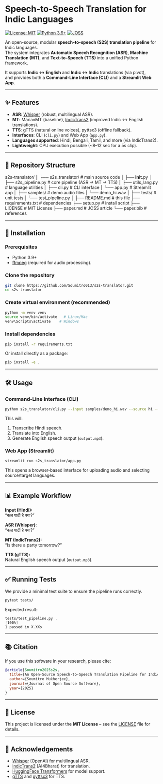 # Speech-to-Speech Translation for Indic Languages

[![License: MIT](https://img.shields.io/badge/License-MIT-green.svg)](LICENSE)
[![Python 3.9+](https://img.shields.io/badge/python-3.9%2B-blue)](https://www.python.org/downloads/)
[![JOSS](https://joss.theoj.org/papers/placeholder/status.svg)](https://joss.theoj.org/)

An open-source, modular **speech-to-speech (S2S) translation pipeline** for Indic languages.  
The system integrates **Automatic Speech Recognition (ASR)**, **Machine Translation (MT)**, and **Text-to-Speech (TTS)** into a unified Python framework.  

It supports **Indic ↔ English** and **Indic ↔ Indic** translations (via pivot),  
and provides both a **Command-Line Interface (CLI)** and a **Streamlit Web App**.  

---

## ✨ Features
- **ASR**: [Whisper](https://github.com/openai/whisper) (robust, multilingual ASR).  
- **MT**: MarianMT (baseline), [IndicTrans2](https://github.com/AI4Bharat/IndicTrans2) (improved Indic ↔ English translations).  
- **TTS**: gTTS (natural online voices), pyttsx3 (offline fallback).  
- **Interfaces**: CLI (`cli.py`) and Web App (`app.py`).  
- **Languages supported**: Hindi, Bengali, Tamil, and more (via IndicTrans2).  
- **Lightweight**: CPU execution possible (~8–12 sec for a 5s clip).  

---

## 📂 Repository Structure
s2s-translator/
│
├── s2s_translator/              # main source code
│   ├── __init__.py
│   ├── s2s_pipeline.py          # core pipeline (ASR → MT → TTS)
│   ├── utils_lang.py            # language utilities
│   ├── cli.py                   # CLI interface
│   └── app.py                   # Streamlit app
│
├── samples/                     # demo audio files
│   └── demo_hi.wav
│
├── tests/                       # unit tests
│   └── test_pipeline.py
│
├── README.md                    # this file
├── requirements.txt             # dependencies
├── setup.py                     # install script
├── LICENSE                      # MIT License
├── paper.md                     # JOSS article
└── paper.bib                    # references

---

## 🚀 Installation

### Prerequisites
- Python 3.9+  
- [ffmpeg](https://ffmpeg.org/download.html) (required for audio processing).  

### Clone the repository
```bash
git clone https://github.com/Soumitro013/s2s-translator.git
cd s2s-translator
```

### Create virtual environment (recommended)
```bash
python -m venv venv
source venv/bin/activate   # Linux/Mac
venv\Scripts\activate    # Windows
```

### Install dependencies
```bash
pip install -r requirements.txt
```

Or install directly as a package:
```bash
pip install -e .
```

---

## 🛠 Usage

### Command-Line Interface (CLI)
```bash
python s2s_translator/cli.py --input samples/demo_hi.wav --source hi --target en
```

This will:
1. Transcribe Hindi speech.  
2. Translate into English.  
3. Generate English speech output (`output.mp3`).  

### Web App (Streamlit)
```bash
streamlit run s2s_translator/app.py
```

This opens a browser-based interface for uploading audio and selecting source/target languages.  

---

## 📊 Example Workflow

**Input (Hindi):**  
“कल पार्टी है क्या?”  

**ASR (Whisper):**  
“कल पार्टी है क्या?”  

**MT (IndicTrans2):**  
“Is there a party tomorrow?”  

**TTS (gTTS):**  
Natural English speech output (`output.mp3`).  

---

## ✅ Running Tests
We provide a minimal test suite to ensure the pipeline runs correctly.  

```bash
pytest tests/
```

Expected result:  
```
tests/test_pipeline.py .                                           [100%]
1 passed in X.XXs
```

---

## 📚 Citation

If you use this software in your research, please cite:

```bibtex
@article{Soumitro2025s2s,
  title={An Open-Source Speech-to-Speech Translation Pipeline for Indic Languages},
  author={Soumitro Mukherjee},
  journal={Journal of Open Source Software},
  year={2025}
}
```

---

## 📄 License
This project is licensed under the **MIT License** – see the [LICENSE](LICENSE) file for details.  

---

## 🙏 Acknowledgements
- [Whisper](https://github.com/openai/whisper) (OpenAI) for multilingual ASR.  
- [IndicTrans2](https://github.com/AI4Bharat/IndicTrans2) (AI4Bharat) for translation.  
- [HuggingFace Transformers](https://huggingface.co/transformers/) for model support.  
- [gTTS](https://pypi.org/project/gTTS/) and [pyttsx3](https://pypi.org/project/pyttsx3/) for TTS.  
